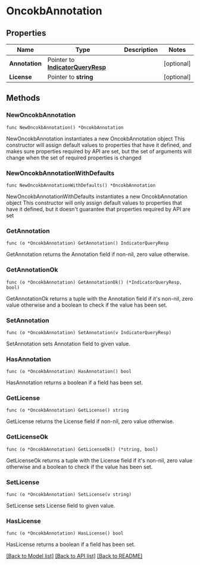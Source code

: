 # OncokbAnnotation

## Properties

Name | Type | Description | Notes
------------ | ------------- | ------------- | -------------
**Annotation** | Pointer to [**IndicatorQueryResp**](IndicatorQueryResp.md) |  | [optional] 
**License** | Pointer to **string** |  | [optional] 

## Methods

### NewOncokbAnnotation

`func NewOncokbAnnotation() *OncokbAnnotation`

NewOncokbAnnotation instantiates a new OncokbAnnotation object
This constructor will assign default values to properties that have it defined,
and makes sure properties required by API are set, but the set of arguments
will change when the set of required properties is changed

### NewOncokbAnnotationWithDefaults

`func NewOncokbAnnotationWithDefaults() *OncokbAnnotation`

NewOncokbAnnotationWithDefaults instantiates a new OncokbAnnotation object
This constructor will only assign default values to properties that have it defined,
but it doesn't guarantee that properties required by API are set

### GetAnnotation

`func (o *OncokbAnnotation) GetAnnotation() IndicatorQueryResp`

GetAnnotation returns the Annotation field if non-nil, zero value otherwise.

### GetAnnotationOk

`func (o *OncokbAnnotation) GetAnnotationOk() (*IndicatorQueryResp, bool)`

GetAnnotationOk returns a tuple with the Annotation field if it's non-nil, zero value otherwise
and a boolean to check if the value has been set.

### SetAnnotation

`func (o *OncokbAnnotation) SetAnnotation(v IndicatorQueryResp)`

SetAnnotation sets Annotation field to given value.

### HasAnnotation

`func (o *OncokbAnnotation) HasAnnotation() bool`

HasAnnotation returns a boolean if a field has been set.

### GetLicense

`func (o *OncokbAnnotation) GetLicense() string`

GetLicense returns the License field if non-nil, zero value otherwise.

### GetLicenseOk

`func (o *OncokbAnnotation) GetLicenseOk() (*string, bool)`

GetLicenseOk returns a tuple with the License field if it's non-nil, zero value otherwise
and a boolean to check if the value has been set.

### SetLicense

`func (o *OncokbAnnotation) SetLicense(v string)`

SetLicense sets License field to given value.

### HasLicense

`func (o *OncokbAnnotation) HasLicense() bool`

HasLicense returns a boolean if a field has been set.


[[Back to Model list]](../README.md#documentation-for-models) [[Back to API list]](../README.md#documentation-for-api-endpoints) [[Back to README]](../README.md)


